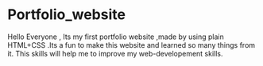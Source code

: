 # Portfolio_website
Hello Everyone ,
Its my first portfolio website ,made by using plain HTML+CSS .Its a fun to make this website and learned so many things from it.
This skills will help me to improve my web-developement skills.
